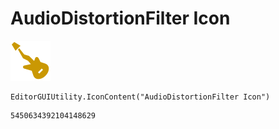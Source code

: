 # AudioDistortionFilter Icon
![](/img/AudioDistortionFilter%20Icon.png)

``` CSharp
EditorGUIUtility.IconContent("AudioDistortionFilter Icon")
```
```
5450634392104148629
```
